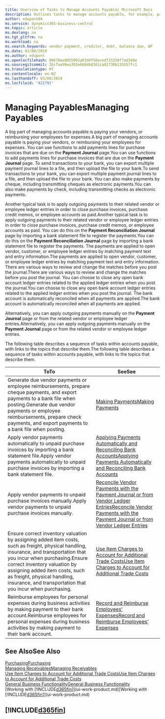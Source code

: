 ```yaml
---
title: Overview of Tasks to Manage Accounts Payable| Microsoft Docs
description: Outlines tasks to manage accounts payable, for example, paying creditors or applying outgoing payments to ledger entries to close invoices or credit memos.
author: edupont04
ms.service: dynamics365-business-central
ms.topic: article
ms.devlang: na
ms.tgt_pltfrm: na
ms.workload: na
ms.search.keywords: vendor payment, creditor, debt, balance due, AP
ms.date: 02/08/2019
ms.author: edupont
ms.openlocfilehash: 89678ee0055992a03d4f56ecedf15350f7ad348e
ms.sourcegitcommit: 1bcfaa99ea302e6b84b8361ca02730b135557fc1
ms.translationtype: HT
ms.contentlocale: en-NZ
ms.lasthandoff: 03/08/2019
ms.locfileid: "821791"
---
```

# <a name="managing-payables"></a><span data-ttu-id="48106-103">Managing Payables</span><span class="sxs-lookup"><span data-stu-id="48106-103">Managing Payables</span></span>

<span data-ttu-id="48106-104">A big part of managing accounts payable is paying your vendors, or reimbursing your employees for expenses.</span><span class="sxs-lookup"><span data-stu-id="48106-104">A big part of managing accounts payable is paying your vendors, or reimbursing your employees for expenses.</span></span> <span data-ttu-id="48106-105">You can use functions to add payments lines for purchase invoices that are due on the **Payment Journal** page.</span><span class="sxs-lookup"><span data-stu-id="48106-105">You can use functions to add payments lines for purchase invoices that are due on the **Payment Journal** page.</span></span> <span data-ttu-id="48106-106">To send transactions to your bank, you can export multiple payment journal lines to a file, and then upload the file to your bank.</span><span class="sxs-lookup"><span data-stu-id="48106-106">To send transactions to your bank, you can export multiple payment journal lines to a file, and then upload the file to your bank.</span></span> <span data-ttu-id="48106-107">You can also make payments by cheque, including transmitting cheques as electronic payments.</span><span class="sxs-lookup"><span data-stu-id="48106-107">You can also make payments by check, including transmitting checks as electronic payments.</span></span>

<span data-ttu-id="48106-108">Another typical task is to apply outgoing payments to their related vendor or employee ledger entries in order to close purchase invoices, purchase credit memos, or employee accounts as paid.</span><span class="sxs-lookup"><span data-stu-id="48106-108">Another typical task is to apply outgoing payments to their related vendor or employee ledger entries in order to close purchase invoices, purchase credit memos, or employee accounts as paid.</span></span> <span data-ttu-id="48106-109">You can do this on the **Payment Reconciliation Journal** page by importing a bank statement file to register the payments.</span><span class="sxs-lookup"><span data-stu-id="48106-109">You can do this on the **Payment Reconciliation Journal** page by importing a bank statement file to register the payments.</span></span> <span data-ttu-id="48106-110">The payments are applied to open vendor, customer, or employee ledger entries by matching payment text and entry information.</span><span class="sxs-lookup"><span data-stu-id="48106-110">The payments are applied to open vendor, customer, or employee ledger entries by matching payment text and entry information.</span></span> <span data-ttu-id="48106-111">There are various ways to review and change the matches before you post the journal.</span><span class="sxs-lookup"><span data-stu-id="48106-111">There are various ways to review and change the matches before you post the journal.</span></span> <span data-ttu-id="48106-112">You can choose to close any open bank account ledger entries related to the applied ledger entries when you post the journal.</span><span class="sxs-lookup"><span data-stu-id="48106-112">You can choose to close any open bank account ledger entries related to the applied ledger entries when you post the journal.</span></span> <span data-ttu-id="48106-113">The bank account is automatically reconciled when all payments are applied.</span><span class="sxs-lookup"><span data-stu-id="48106-113">The bank account is automatically reconciled when all payments are applied.</span></span>

<span data-ttu-id="48106-114">Alternatively, you can apply outgoing payments manually on the **Payment Journal** page or from the related vendor or employee ledger entries.</span><span class="sxs-lookup"><span data-stu-id="48106-114">Alternatively, you can apply outgoing payments manually on the **Payment Journal** page or from the related vendor or employee ledger entries.</span></span>

<span data-ttu-id="48106-115">The following table describes a sequence of tasks within accounts payable, with links to the topics that describe them.</span><span class="sxs-lookup"><span data-stu-id="48106-115">The following table describes a sequence of tasks within accounts payable, with links to the topics that describe them.</span></span>

| <span data-ttu-id="48106-116">To</span><span class="sxs-lookup"><span data-stu-id="48106-116">To</span></span> | <span data-ttu-id="48106-117">See</span><span class="sxs-lookup"><span data-stu-id="48106-117">See</span></span> |
| --- | --- |
| <span data-ttu-id="48106-118">Generate due vendor payments or employee reimbursements, prepare cheque payments, and export payments to a bank file when posting.</span><span class="sxs-lookup"><span data-stu-id="48106-118">Generate due vendor payments or employee reimbursements, prepare check payments, and export payments to a bank file when posting.</span></span> |[<span data-ttu-id="48106-119">Making Payments</span><span class="sxs-lookup"><span data-stu-id="48106-119">Making Payments</span></span>](payables-make-payments.md) |
| <span data-ttu-id="48106-120">Apply vendor payments automatically to unpaid purchase invoices by importing a bank statement file.</span><span class="sxs-lookup"><span data-stu-id="48106-120">Apply vendor payments automatically to unpaid purchase invoices by importing a bank statement file.</span></span> |[<span data-ttu-id="48106-121">Applying Payments Automatically and Reconciling Bank Accounts</span><span class="sxs-lookup"><span data-stu-id="48106-121">Applying Payments Automatically and Reconciling Bank Accounts</span></span>](receivables-apply-payments-auto-reconcile-bank-accounts.md) |
| <span data-ttu-id="48106-122">Apply vendor payments to unpaid purchase invoices manually.</span><span class="sxs-lookup"><span data-stu-id="48106-122">Apply vendor payments to unpaid purchase invoices manually.</span></span> |[<span data-ttu-id="48106-123">Reconcile Vendor Payments with the Payment Journal or from Vendor Ledger Entries</span><span class="sxs-lookup"><span data-stu-id="48106-123">Reconcile Vendor Payments with the Payment Journal or from Vendor Ledger Entries</span></span>](payables-how-apply-purchase-transactions-manually.md) |
|<span data-ttu-id="48106-124">Ensure correct inventory valuation by assigning added item costs, such as freight, physical handling, insurance, and transportation that you incur when purchasing.</span><span class="sxs-lookup"><span data-stu-id="48106-124">Ensure correct inventory valuation by assigning added item costs, such as freight, physical handling, insurance, and transportation that you incur when purchasing.</span></span>|[<span data-ttu-id="48106-125">Use Item Charges to Account for Additional Trade Costs</span><span class="sxs-lookup"><span data-stu-id="48106-125">Use Item Charges to Account for Additional Trade Costs</span></span>](payables-how-assign-item-charges.md)|
|<span data-ttu-id="48106-126">Reimburse employees for personal expenses during business activities by making payment to their bank account.</span><span class="sxs-lookup"><span data-stu-id="48106-126">Reimburse employees for personal expenses during business activities by making payment to their bank account.</span></span>|[<span data-ttu-id="48106-127">Record and Reimburse Employees' Expenses</span><span class="sxs-lookup"><span data-stu-id="48106-127">Record and Reimburse Employees' Expenses</span></span>](finance-how-record-reimburse-employee-expenses.md)|

## <a name="see-also"></a><span data-ttu-id="48106-128">See Also</span><span class="sxs-lookup"><span data-stu-id="48106-128">See Also</span></span>
[<span data-ttu-id="48106-129">Purchasing</span><span class="sxs-lookup"><span data-stu-id="48106-129">Purchasing</span></span>](purchasing-manage-purchasing.md)  
[<span data-ttu-id="48106-130">Managing Receivables</span><span class="sxs-lookup"><span data-stu-id="48106-130">Managing Receivables</span></span>](receivables-manage-receivables.md)  
[<span data-ttu-id="48106-131">Use Item Charges to Account for Additional Trade Costs</span><span class="sxs-lookup"><span data-stu-id="48106-131">Use Item Charges to Account for Additional Trade Costs</span></span>](payables-how-assign-item-charges.md)  
[<span data-ttu-id="48106-132">General Business Functionality</span><span class="sxs-lookup"><span data-stu-id="48106-132">General Business Functionality</span></span>](ui-across-business-areas.md)  
<span data-ttu-id="48106-133">[Working with [!INCLUDE[d365fin](includes/d365fin_md.md)]](ui-work-product.md)</span><span class="sxs-lookup"><span data-stu-id="48106-133">[Working with [!INCLUDE[d365fin](includes/d365fin_md.md)]](ui-work-product.md)</span></span>

## [!INCLUDE[d365fin](includes/free_trial_md.md)]  
